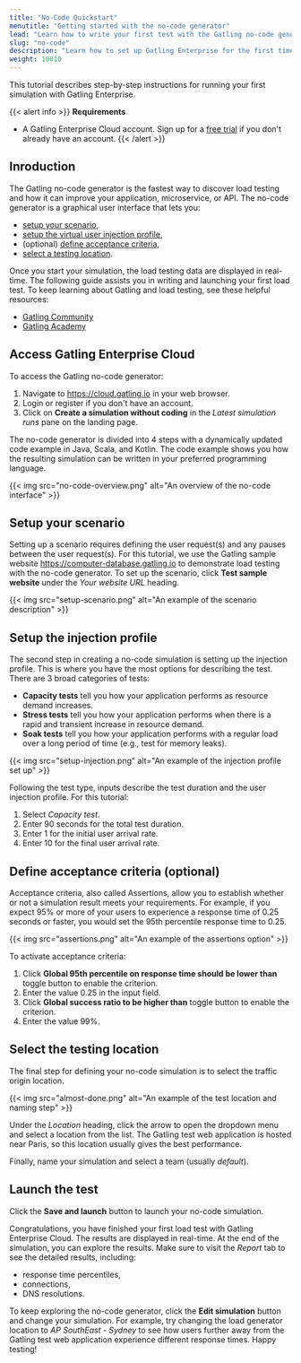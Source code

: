 ```yaml
---
title: "No-Code Quickstart"
menutitle: "Getting started with the no-code generator"
lead: "Learn how to write your first test with the Gatling no-code generator"
slug: "no-code"
description: "Learn how to set up Gatling Enterprise for the first time"
weight: 10010
---
```


This tutorial describes step-by-step instructions for running your first simulation with Gatling Enterprise.

{{< alert info >}}
**Requirements**
* A Gatling Enterprise Cloud account. Sign up for a [free trial](https://cloud.gatling.io) if you don't already have an account.
{{< /alert >}}

## Inroduction
The Gatling no-code generator is the fastest way to discover load testing and how it can improve your application, microservice, or API. The no-code generator is a graphical user interface that lets you:
- [setup your scenario](#setup-your-scenario),
- [setup the virtual user injection profile](#setup-the-injection-profile),
- (optional) [define acceptance criteria](#define-acceptance-criteria-optional),
- [select a testing location](#select-the-testing-location).

Once you start your simulation, the load testing data are displayed in real-time. The following guide assists you in writing and launching your first load test. To keep learning about Gatling and load testing, see these helpful resources:
- [Gatling Community](https://community.gatling.io)
- [Gatling Academy](https://gatling.io/academy/)

## Access Gatling Enterprise Cloud
To access the Gatling no-code generator:
1. Navigate to https://cloud.gatling.io in your web browser.
2. Login or register if you don't have an account. 
3. Click on **Create a simulation without coding** in the _Latest simulation runs_ pane on the landing page. 

The no-code generator is divided into 4 steps with a dynamically updated code example in Java, Scala, and Kotlin. The code example shows you how the resulting simulation can be written in your preferred programming language.  

{{< img src="no-code-overview.png" alt="An overview of the no-code interface" >}}

## Setup your scenario
Setting up a scenario requires defining the user request(s) and any pauses between the user request(s). For this tutorial, we use the Gatling sample website https://computer-database.gatling.io to demonstrate load testing with the no-code generator. To set up the scenario, click **Test sample website** under the _Your website URL_ heading. 

{{< img src="setup-scenario.png" alt="An example of the scenario description" >}}

## Setup the injection profile
The second step in creating a no-code simulation is setting up the injection profile. This is where you have the most options for describing the test. There are 3 broad categories of tests:
- **Capacity tests** tell you how your application performs as resource demand increases.
- **Stress tests** tell you how your application performs when there is a rapid and transient increase in resource demand.
- **Soak tests** tell you how your application performs with a regular load over a long period of time (e.g., test for memory leaks). 

{{< img src="setup-injection.png" alt="An example of the injection profile set up" >}}

Following the test type, inputs describe the test duration and the user injection profile. For this tutorial:
1. Select _Capacity test_.
2. Enter 90 seconds for the total test duration.
3. Enter 1 for the initial user arrival rate.
4. Enter 10 for the final user arrival rate. 

## Define acceptance criteria (optional) 
Acceptance criteria, also called Assertions, allow you to establish whether or not a simulation result meets your requirements. For example, if you expect 95% or more of your users to experience a response time of 0.25 seconds or faster, you would set the 95th percentile response time to 0.25. 

{{< img src="assertions.png" alt="An example of the assertions option" >}}

To activate acceptance criteria:
1. Click **Global 95th percentile on response time should be lower than** toggle button to enable the criterion.
2. Enter the value 0.25 in the input field.
3. Click **Global success ratio to be higher than** toggle button to enable the criterion.
4. Enter the value 99%.

## Select the testing location
The final step for defining your no-code simulation is to select the traffic origin location. 

{{< img src="almost-done.png" alt="An example of the test location and naming step" >}}

Under the _Location_ heading, click the arrow to open the dropdown menu and select a location from the list. The Gatling test web application is hosted near Paris, so this location usually gives the best performance.  

Finally, name your simulation and select a team (usually _default_).   

## Launch the test
Click the **Save and launch** button to launch your no-code simulation. 

Congratulations, you have finished your first load test with Gatling Enterprise Cloud. The results are displayed in real-time. At the end of the simulation, you can explore the results. Make sure to visit the _Report_ tab to see the detailed results, including:
- response time percentiles,
- connections,
- DNS resolutions.

To keep exploring the no-code generator, click the **Edit simulation** button and change your simulation. For example, try changing the load generator location to _AP SouthEast - Sydney_ to see how users further away from the Gatling test web application experience different response times. Happy testing! 

